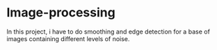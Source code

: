# Image-processing
In this project, i have to do smoothing and edge detection for a base of images containing different levels of noise.
